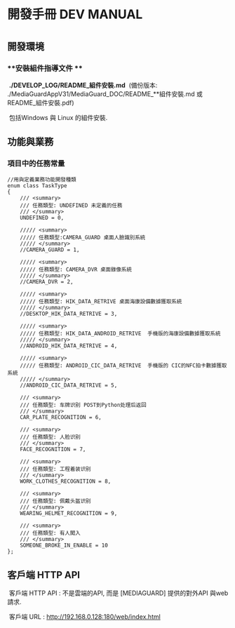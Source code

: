 # 開發手冊 DEV MANUAL

#  

## 開發環境 

### 	**安裝組件指導文件 **

​	 **./DEVELOP_LOG/README_組件安裝.md**
​	(備份版本: ./MediaGuardAppV31/MediaGuard_DOC/README_**組件安裝.md 或 README_組件安裝.pdf)

​	包括Windows 與 Linux 的組件安裝.



## 功能與業務

### 	項目中的任務常量

```
//用與定義業務功能開發種類
enum class TaskType
{
	/// <summary>
	/// 任務類型: UNDEFINED 未定義的任務
	/// </summary> 
	UNDEFINED = 0,

	///// <summary>
	///// 任務類型:CAMERA_GUARD 桌面人臉識別系統
	///// </summary> 
	//CAMERA_GUARD = 1,

	///// <summary>
	///// 任務類型: CAMERA_DVR 桌面錄像系統
	///// </summary> 
	//CAMERA_DVR = 2,

	///// <summary>
	///// 任務類型: HIK_DATA_RETRIVE 桌面海康設備數據獲取系統
	///// </summary> 
	//DESKTOP_HIK_DATA_RETRIVE = 3,

	///// <summary>
	///// 任務類型: HIK_DATA_ANDROID_RETRIVE  手機版的海康設備數據獲取系統
	///// </summary> 
	//ANDROID_HIK_DATA_RETRIVE = 4,

	///// <summary>
	///// 任務類型: ANDROID_CIC_DATA_RETRIVE  手機版的 CIC的NFC拍卡數據獲取系統
	///// </summary> 
	//ANDROID_CIC_DATA_RETRIVE = 5,

	/// <summary>
	/// 任務類型: 车牌识别 POST到Python处理后返回
	/// </summary> 
	CAR_PLATE_RECOGNITION = 6,

	/// <summary>
	/// 任務類型: 人脸识别
	/// </summary>
	FACE_RECOGNITION = 7,

	/// <summary>
	/// 任務類型: 工程着装识别
	/// </summary> 
	WORK_CLOTHES_RECOGNITION = 8,

	/// <summary>
	/// 任務類型: 佩戴头盔识别
	/// </summary> 
	WEARING_HELMET_RECOGNITION = 9,

	/// <summary>
	/// 任務類型: 有人闖入
	/// </summary> 
	SOMEONE_BROKE_IN_ENABLE = 10
};

```

### 	

 

## 客戶端 HTTP API

​	客戶端 HTTP API : 不是雲端的API, 而是 [MEDIAGUARD] 提供的對外API 與web請求.

​	客戶端 URL : http://192.168.0.128:180/web/index.html
